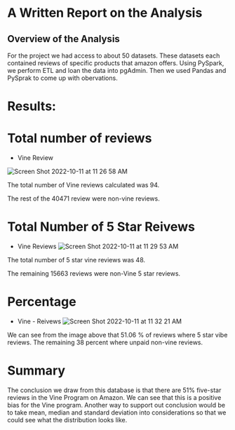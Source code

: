 # A Written Report on the Analysis 

## Overview of the Analysis

For the project we had access to about 50 datasets. These datasets each contained reviews of specific products that amazon offers. Using PySpark, we perform ETL and loan the data into pgAdmin. Then we used Pandas and PySprak to come up with obervations. 

# Results:

# Total number of reviews

* Vine Review

![Screen Shot 2022-10-11 at 11 26 58 AM](https://user-images.githubusercontent.com/92186586/195170821-f62e873f-45be-4cdc-9527-a278a22e1573.png)

The total number of Vine reviews calculated was 94. 

The rest of the 40471 review were non-vine reviews. 

# Total Number of 5 Star Reivews

* Vine Reviews 
![Screen Shot 2022-10-11 at 11 29 53 AM](https://user-images.githubusercontent.com/92186586/195171273-3723a633-aa5b-42f3-b2fb-8e845285c4f5.png)

The total number of 5 star vine reviews was 48. 

The remaining 15663 reviews were non-Vine 5 star reviews. 

# Percentage

* Vine - Reivews 
![Screen Shot 2022-10-11 at 11 32 21 AM](https://user-images.githubusercontent.com/92186586/195171714-52fc3fe9-3816-41e6-bc8d-01a91eda4c02.png)

We can see from the image above that 51.06 % of reviews where 5 star vibe reviews. The remaining 38 percent where unpaid non-vine reviews. 

# Summary
The conclusion we draw from this database is that there are 51% five-star reviews in the Vine Program on Amazon. We can see that this is a positive bias for the Vine program.
Another way to support out conclusion would be to take mean, median and standard deviation into considerations so that we could see what the distribution looks like. 






